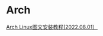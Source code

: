 <!--
 * @Description: 
 * @Version: 1.0
 * @Author: dalao_li
 * @Email: dalao_li@163.com
 * @Date: 2023-04-27 22:06:51
 * @LastEditors: dalao_li
 * @LastEditTime: 2023-04-27 22:06:55
-->

# Arch

[Arch Linux图文安装教程(2022.08.01）](https://blog.csdn.net/love906897406/article/details/126109464)